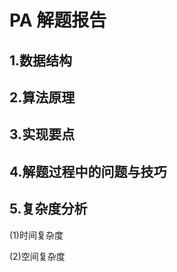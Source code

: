 # PA  解题报告

## 1.数据结构 ##



## 2.算法原理 ##



## 3.实现要点 ##



## 4.解题过程中的问题与技巧



## 5.复杂度分析 ##

(1)时间复杂度



(2)空间复杂度

